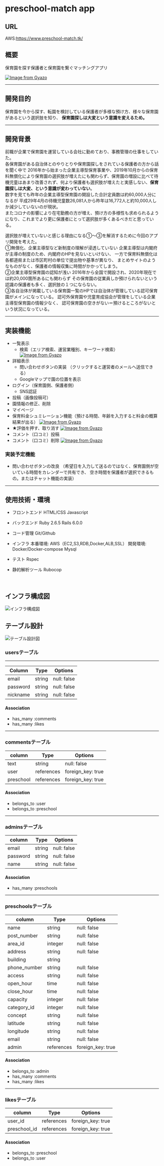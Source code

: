 # preschool-match app
## URL
AWS:https://www.preschool-match.tk/
## 概要
保育園を探す保護者と保育園を繋ぐマッチングアプリ

[![Image from Gyazo](https://i.gyazo.com/dcfb9029fcec4296c85d2aac02a8f1c3.jpg)](https://gyazo.com/dcfb9029fcec4296c85d2aac02a8f1c3)

---------------------------------------------

## 開発目的
保育園を今から探す、転園を検討している保護者が多様な預け方、様々な保育園があるという選択肢を知り、
**保育園探しは大変という意識を変えるため。**

---------------------------------------------

## 開発背景
前職が企業で保育園を運営している会社に勤めており、事務管理の仕事をしていた。</br>
各保育園がある自治体とのやりとりや保育園探しをされている保護者の方から話を聞く中で
2016年から始まった企業主導型保育事業や、2019年10月からの保育料無償化により保育園の選択肢が増えたにも関わらず、保育園の増設に比べて待機児童はあまり改善されず、何より保護者も選択肢が増えたと実感しない、**保育園探しは大変、という意識が変わっていない**。</br>
数字を見ても昨年の企業主導型保育園の開設した合計定員数は約60,000人分になるが
平成29年4月の待機児童数26,081人から昨年は16,772人と約10,000人しか減少していないのが現状。</br>またコロナの影響により在宅勤務の方が増え、預け方の多様性も求められるようになり、これまでより更に保護者にとって選択肢が多くあるべきだと思っている。

選択肢が増えていないと感じる理由になる①〜③を解消するために今回のアプリ開発を考えた。</br>
①無償化、企業主導型など新制度の理解が浸透していない
企業主導型は内閣府が主導の制度のため、内閣府のHPを見ないといけない、
一方で保育料無償化は各都道県または市区町村の単位で提出物や基準が異なり、
まとめサイトのようなものがなく、保護者の情報収集に時間がかかってしまう。</br>
②企業主導型保育園の認知が浅い
2016年から全国で開設され、2020年現在では約20,000箇所あるにも関わらず
その保育園の従業員しか預けられないという認識の保護者も多く、選択肢の１つにならない。</br>
③各自治体が掲載している保育園一覧のHPでは自治体が管理している認可保育園がメインになっている。
認可外保育園や児童育成協会が管理をしている企業主導型保育園の情報少なく、
認可保育園の空きがない＝預けるところがないという状況になっている。</br>

---------------------------------------------
## 実装機能
- 一覧表示
  - 検索（エリア検索、運営業種別、キーワード検索）
  [![Image from Gyazo](https://i.gyazo.com/dcfb9029fcec4296c85d2aac02a8f1c3.jpg)](https://gyazo.com/dcfb9029fcec4296c85d2aac02a8f1c3)
- 詳細表示
  - 問い合わせボタンの実装
  （クリックすると運営者のメールへ送信できる）
  - Googleマップで園の位置を表示
- ログイン（保育園側、保護者側）
  - SNS認証
- 投稿（画像投稿可）
- 園情報の修正、削除
- マイページ
- 保育料金シュミレーション機能（預ける時間、年齢を入力すると料金の概算結果が出る）
[![Image from Gyazo](https://i.gyazo.com/474b18597015bfc34dd6fbf7b95bd7fd.gif)](https://gyazo.com/474b18597015bfc34dd6fbf7b95bd7fd)
- ★評価を押す、取り消す
[![Image from Gyazo](https://i.gyazo.com/5b1f1878bc6e54045c8ee9a25bd5ccb2.gif)](https://gyazo.com/5b1f1878bc6e54045c8ee9a25bd5ccb2)
- コメント（口コミ）投稿
- コメント（口コミ）削除
[![Image from Gyazo](https://i.gyazo.com/57d88cdc7a5e2c857137c27c2764391b.gif)](https://gyazo.com/57d88cdc7a5e2c857137c27c2764391b)
### 実装予定機能
- 問い合わせボタンの改良
（希望日を入力して送るのではなく、保育園側が空いている時間をカレンダーで共有でき、
  空き時間を保護者が選択できるもの。またはチャット機能の実装）

---------------------------------------------

## 使用技術・環境
- フロントエンド
HTML/CSS
Javascript

- バックエンド
Ruby 2.6.5
Rails 6.0.0

- コード管理
Git/Github

- インフラ
本番環境:
AWS（EC2,S3,RDB,Docker,ALB,SSL）
開発環境:
Docker/Docker-compose
Mysql

- テスト
Rspec

- 静的解析ツール
Rubocop

</br>

## インフラ構成図
![インフラ構成図](https://user-images.githubusercontent.com/74590047/105568544-95c5de80-5d7d-11eb-8e09-ddfd0dc620ef.png)


## テーブル設計
![テーブル設計図](https://user-images.githubusercontent.com/74590047/105568808-9495b100-5d7f-11eb-8bd0-794723fe2669.png)
### usersテーブル
---------------------------------------------
| Column     | Type         |  Options      |
|------------|--------------|---------------|
| email      | string       | null: false   |
| password   | string       | null: false   |
| nickname   | string       | null: false   |

#### Association
- has_many :comments
- has_many :likes
---------------------------------------------
### commentsテーブル
| column     | Type         |  Options            |
|------------|------------- |---------------------|
|text        |string        | null: false         |
|user        |references    | foreign_key: true   |
|preschool   |references    | foreign_key: true   |
#### Association
- belongs_to :user
- belongs_to :preschool
---------------------------------------------
### adminsテーブル
| column     | Type         |  Options      |
|------------|------------- |---------------|
|email       |string        | null: false   |
|password    |string        | null: false   |
|name        |string        | null: false   |
#### Association
- has_many :preschools
---------------------------------------------
### preschoolsテーブル
| column       | Type         |  Options                     |
|--------------|------------- |------------------------------|
|name          |string        | null: false                  |
|post_number   |string        | null: false                  |
|area_id       |integer       | null: false                  |
|address       |string        | null: false                  |
|building      |string        |                              |
|phone_number  |string        | null: false                  |
|access        |string        | null: false                  |
|open_hour     |time          | null: false                  |
|close_hour    |time          | null: false                  |
|capacity      |integer       | null: false                  |
|category_id   |integer       | null: false                  |
|concept       |string        | null: false                  |
|latitude      |string        | null: false                  |
|longitude     |string        | null: false                  |
|email         |string        | null: false                  |
|admin         |references    | foreign_key: true            |

#### Association
- belongs_to :admin
- has_many :comments
- has_many :likes

---------------------------------------------
### likesテーブル
| column     | Type         |  Options         |
|------------|------------- |------------------|
|user_id     |references    |foreign_key: true | 
|preschool_id|references    |foreign_key: true |
#### Association
- belongs_to :preschool
- belongs_to :user

